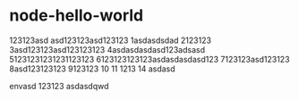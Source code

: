 # node-hello-world

123123asd
asd123123asd123123
1asdasdsdad
2123123
3asd123123asd123123123
4asdasdasdasd123adsasd
51231231231231123123
6123123123123asdasdasdasd123
7123123asd123123
8asd123123123
9123123
10
11
1213
14
asdasd

envasd
123123
asdasdqwd
